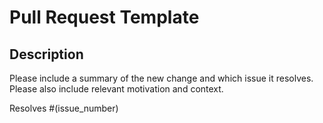 # Pull Request Template

## Description
Please include a summary of the new change and which issue it resolves. Please also include relevant motivation and context.

Resolves #(issue_number)
